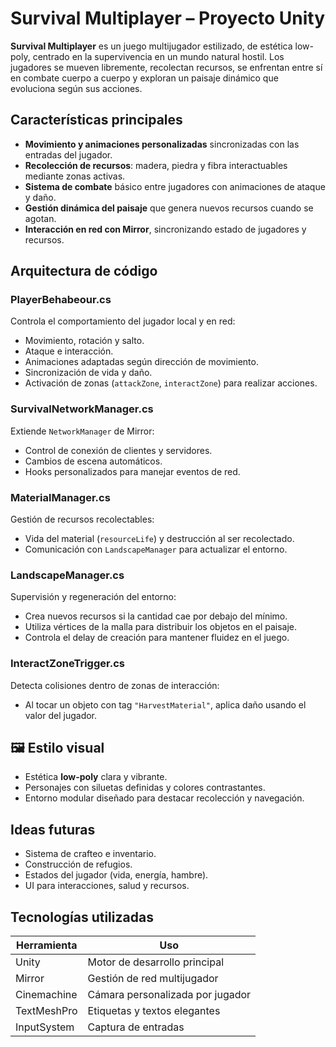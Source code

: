 
#  Survival Multiplayer – Proyecto Unity

**Survival Multiplayer** es un juego multijugador estilizado, de estética low-poly, centrado en la supervivencia en un mundo natural hostil. Los jugadores se mueven libremente, recolectan recursos, se enfrentan entre sí en combate cuerpo a cuerpo y exploran un paisaje dinámico que evoluciona según sus acciones.

##  Características principales

- **Movimiento y animaciones personalizadas** sincronizadas con las entradas del jugador.
- **Recolección de recursos**: madera, piedra y fibra interactuables mediante zonas activas.
- **Sistema de combate** básico entre jugadores con animaciones de ataque y daño.
- **Gestión dinámica del paisaje** que genera nuevos recursos cuando se agotan.
- **Interacción en red con Mirror**, sincronizando estado de jugadores y recursos.

##  Arquitectura de código

### PlayerBehabeour.cs  
Controla el comportamiento del jugador local y en red:
- Movimiento, rotación y salto.
- Ataque e interacción.
- Animaciones adaptadas según dirección de movimiento.
- Sincronización de vida y daño.
- Activación de zonas (`attackZone`, `interactZone`) para realizar acciones.

### SurvivalNetworkManager.cs  
Extiende `NetworkManager` de Mirror:
- Control de conexión de clientes y servidores.
- Cambios de escena automáticos.
- Hooks personalizados para manejar eventos de red.

### MaterialManager.cs  
Gestión de recursos recolectables:
- Vida del material (`resourceLife`) y destrucción al ser recolectado.
- Comunicación con `LandscapeManager` para actualizar el entorno.

### LandscapeManager.cs  
Supervisión y regeneración del entorno:
- Crea nuevos recursos si la cantidad cae por debajo del mínimo.
- Utiliza vértices de la malla para distribuir los objetos en el paisaje.
- Controla el delay de creación para mantener fluidez en el juego.

### InteractZoneTrigger.cs  
Detecta colisiones dentro de zonas de interacción:
- Al tocar un objeto con tag `"HarvestMaterial"`, aplica daño usando el valor del jugador.

## 🖼 Estilo visual

- Estética **low-poly** clara y vibrante.
- Personajes con siluetas definidas y colores contrastantes.
- Entorno modular diseñado para destacar recolección y navegación.

##  Ideas futuras

- Sistema de crafteo e inventario.
- Construcción de refugios.
- Estados del jugador (vida, energía, hambre).
- UI para interacciones, salud y recursos.

##  Tecnologías utilizadas

| Herramienta      | Uso                         |
|------------------|-----------------------------|
| Unity            | Motor de desarrollo principal |
| Mirror           | Gestión de red multijugador |
| Cinemachine      | Cámara personalizada por jugador |
| TextMeshPro      | Etiquetas y textos elegantes |
| InputSystem      | Captura de entradas |
